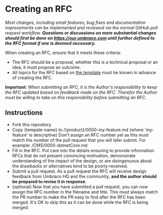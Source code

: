 # Creating an RFC

_Most changes, including small features, bug fixes and documentation improvements can be implemented and reviewed via the normal GitHub pull request workflow. **Questions or discussions on more substantial changes should first be done on https://our.umbraco.com until further defined to the RFC format if one is deemed necessary.**_

When creating an RFC, ensure that it meets these criteria:

* The RFC should be a proposal, whether this is a technical proposal or an idea, it must propose an outcome.
* All topics for the RFC based on [the template](0000-rfc-template.md) must be known in advance of creating the RFC.

__Important__: _When submitting an RFC, it is the Author's responsibility to keep the RFC updated based on feedback made on the RFC. Therefor the Author must be willing to take on this responsibility before submitting an RFC._

## Instructions

* Fork this repository
* Copy {tempate-name} to /{product}/0000-my-feature.md (where 'my-feature' is descriptive) Don't assign an RFC number yet as this must match the number of the pull request that you will later submit. For example: /CMS/0000-dotnetCore.md
* Fill in the RFC. Put care into the details ensuring to provide information. RFCs that do not present convincing motivation, demonstrate understanding of the impact of the design, or are disingenuous about the drawbacks or alternatives tend to be poorly-received.
* Submit a pull request. As a pull request the RFC will receive design feedback from Umbraco HQ and the community, **and the author should be prepared to revise it in response**.
* (optional) Now that you have submitted a pull request, you can now assign the RFC number in the filename and title. This must always match the PR number to make the PR easy to find after the RFC has been merged. It's OK to skip this as it can be done while the RFC is being merged.